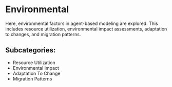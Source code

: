 # Environmental

Here, environmental factors in agent-based modeling are explored. This includes resource utilization, environmental impact assessments, adaptation to changes, and migration patterns.

## Subcategories:
- Resource Utilization
- Environmental Impact
- Adaptation To Change
- Migration Patterns
